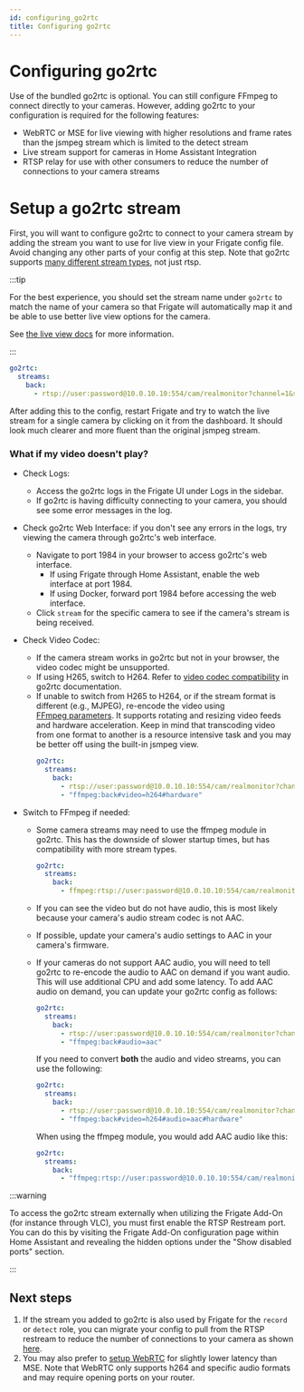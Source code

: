 ```yaml
---
id: configuring_go2rtc
title: Configuring go2rtc
---
```


# Configuring go2rtc

Use of the bundled go2rtc is optional. You can still configure FFmpeg to connect directly to your cameras. However, adding go2rtc to your configuration is required for the following features:

- WebRTC or MSE for live viewing with higher resolutions and frame rates than the jsmpeg stream which is limited to the detect stream
- Live stream support for cameras in Home Assistant Integration
- RTSP relay for use with other consumers to reduce the number of connections to your camera streams

# Setup a go2rtc stream

First, you will want to configure go2rtc to connect to your camera stream by adding the stream you want to use for live view in your Frigate config file. Avoid changing any other parts of your config at this step. Note that go2rtc supports [many different stream types](https://github.com/AlexxIT/go2rtc/tree/v1.9.4#module-streams), not just rtsp.

:::tip

For the best experience, you should set the stream name under `go2rtc` to match the name of your camera so that Frigate will automatically map it and be able to use better live view options for the camera.

See [the live view docs](../configuration/live.md#setting-stream-for-live-ui) for more information.

:::

```yaml
go2rtc:
  streams:
    back:
      - rtsp://user:password@10.0.10.10:554/cam/realmonitor?channel=1&subtype=2
```

After adding this to the config, restart Frigate and try to watch the live stream for a single camera by clicking on it from the dashboard. It should look much clearer and more fluent than the original jsmpeg stream.


### What if my video doesn't play?

- Check Logs:
    - Access the go2rtc logs in the Frigate UI under Logs in the sidebar.
    - If go2rtc is having difficulty connecting to your camera, you should see some error messages in the log.

- Check go2rtc Web Interface: if you don't see any errors in the logs, try viewing the camera through go2rtc's web interface.
    - Navigate to port 1984 in your browser to access go2rtc's web interface.
        - If using Frigate through Home Assistant, enable the web interface at port 1984.
        - If using Docker, forward port 1984 before accessing the web interface.
    - Click `stream` for the specific camera to see if the camera's stream is being received.

- Check Video Codec:
    - If the camera stream works in go2rtc but not in your browser, the video codec might be unsupported.
    - If using H265, switch to H264. Refer to [video codec compatibility](https://github.com/AlexxIT/go2rtc/tree/v1.9.4#codecs-madness) in go2rtc documentation.
    - If unable to switch from H265 to H264, or if the stream format is different (e.g., MJPEG), re-encode the video using [FFmpeg parameters](https://github.com/AlexxIT/go2rtc/tree/v1.9.4#source-ffmpeg). It supports rotating and resizing video feeds and hardware acceleration. Keep in mind that transcoding video from one format to another is a resource intensive task and you may be better off using the built-in jsmpeg view.
        ```yaml
        go2rtc:
          streams:
            back:
              - rtsp://user:password@10.0.10.10:554/cam/realmonitor?channel=1&subtype=2
              - "ffmpeg:back#video=h264#hardware"
        ```

- Switch to FFmpeg if needed: 
    - Some camera streams may need to use the ffmpeg module in go2rtc. This has the downside of slower startup times, but has compatibility with more stream types.
        ```yaml
        go2rtc:
          streams:
            back:
              - ffmpeg:rtsp://user:password@10.0.10.10:554/cam/realmonitor?channel=1&subtype=2
        ```

    - If you can see the video but do not have audio, this is most likely because your camera's audio stream codec is not AAC.
    - If possible, update your camera's audio settings to AAC in your camera's firmware.
    - If your cameras do not support AAC audio, you will need to tell go2rtc to re-encode the audio to AAC on demand if you want audio. This will use additional CPU and add some latency. To add AAC audio on demand, you can update your go2rtc config as follows:
        ```yaml
        go2rtc:
          streams:
            back:
              - rtsp://user:password@10.0.10.10:554/cam/realmonitor?channel=1&subtype=2
              - "ffmpeg:back#audio=aac"
        ```

        If you need to convert **both** the audio and video streams, you can use the following:

        ```yaml
        go2rtc:
          streams:
            back:
              - rtsp://user:password@10.0.10.10:554/cam/realmonitor?channel=1&subtype=2
              - "ffmpeg:back#video=h264#audio=aac#hardware"
        ```

        When using the ffmpeg module, you would add AAC audio like this:

        ```yaml
        go2rtc:
          streams:
            back:
              - "ffmpeg:rtsp://user:password@10.0.10.10:554/cam/realmonitor?channel=1&subtype=2#video=copy#audio=copy#audio=aac#hardware"
        ```

:::warning

To access the go2rtc stream externally when utilizing the Frigate Add-On (for
instance through VLC), you must first enable the RTSP Restream port.
You can do this by visiting the Frigate Add-On configuration page within Home
Assistant and revealing the hidden options under the "Show disabled ports"
section.

:::

## Next steps

1. If the stream you added to go2rtc is also used by Frigate for the `record` or `detect` role, you can migrate your config to pull from the RTSP restream to reduce the number of connections to your camera as shown [here](/configuration/restream#reduce-connections-to-camera).
2. You may also prefer to [setup WebRTC](/configuration/live#webrtc-extra-configuration) for slightly lower latency than MSE. Note that WebRTC only supports h264 and specific audio formats and may require opening ports on your router.
